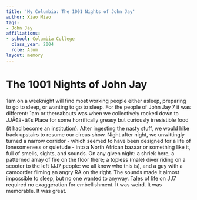 ```yaml
---
title: 'My Columbia: The 1001 Nights of John Jay'
author: Xiao Miao
tags:
- John Jay
affiliations:
- school: Columbia College
  class_year: 2004
  role: Alum
layout: memory
---
```


# The 1001 Nights of John Jay

1am on a weeknight will find most working people either asleep, preparing to go to sleep, or wanting to go to sleep.  For the people of John Jay 7 it was different: 1am or thereabouts was when we collectively rocked down to JJÃ¢â¬â¢s Place for some horrifically greasy but curiously irresistible food (it had become an institution).  After ingesting the nasty stuff, we would hike back upstairs to resume our circus show.  Night after night, we unwittingly turned a narrow corridor - which seemed to have been designed for a life of lonesomeness or quietude - into a North African bazaar or something like it, full of smells, sights, and sounds.  On any given night: a shriek here, a patterned array of fire on the floor there; a topless (male) diver riding on a scooter to the left (JJ7 people: we all know who this is), and a guy with a camcorder filming an angry RA on the right.  The sounds made it almost impossible to sleep, but no one wanted to anyway.  Tales of life on JJ7 required no exaggeration for embellishment.  It was weird.  It was memorable.  It was great.

